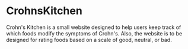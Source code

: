 CrohnsKitchen
=============

Crohn's Kitchen is a small website designed to help users keep track of which foods modify the symptoms of Crohn's. Also, the website is to be designed for rating foods based on a scale of good, neutral, or bad.
